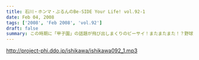```yaml
---
title: 石川・ホンマ・ぶるんのBe-SIDE Your Life! vol.92-1
date: Feb 04, 2008
tags: ['2008', 'Feb 2008', 'vol.92']
draft: false
summary: この時期に「甲子園」の話題が飛び出しまくりのビーサイ！またまたまた！？野球トークに花が咲く・・・のですが、女性リスナーの方々にもわかりやすーい内容でお送りしている（つもり）なので、よろしくです。NAMAE
---
```


http://project-phi.ddo.jp/ishikawa/ishikawa092_1.mp3

